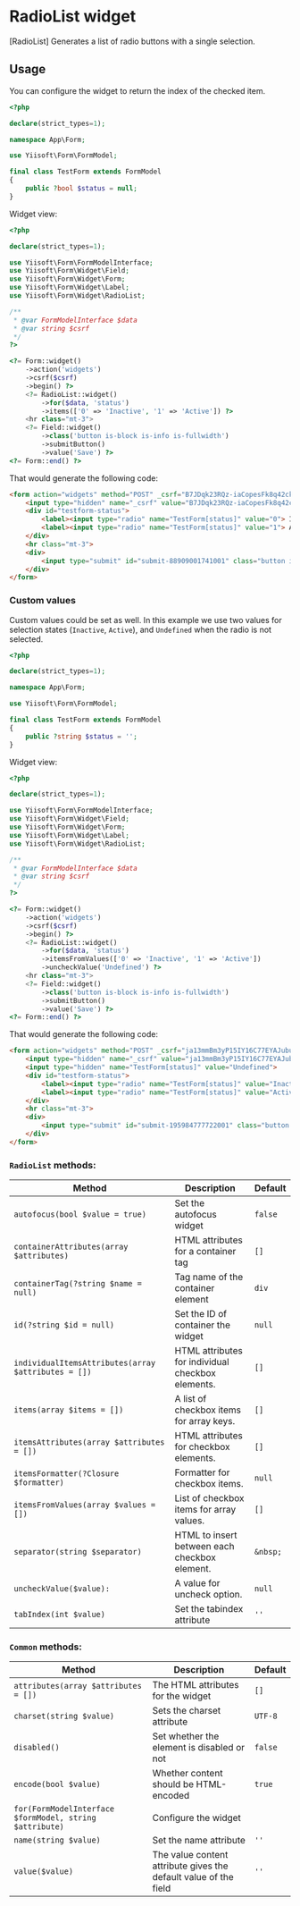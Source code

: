 # RadioList widget

[RadioList] Generates a list of radio buttons with a single selection.

## Usage

You can configure the widget to return the index of the checked item.

```php
<?php

declare(strict_types=1);

namespace App\Form;

use Yiisoft\Form\FormModel;

final class TestForm extends FormModel
{
    public ?bool $status = null;
}
```

Widget view:

```php
<?php

declare(strict_types=1);

use Yiisoft\Form\FormModelInterface;
use Yiisoft\Form\Widget\Field;
use Yiisoft\Form\Widget\Form;
use Yiisoft\Form\Widget\Label;
use Yiisoft\Form\Widget\RadioList;

/**
 * @var FormModelInterface $data
 * @var string $csrf
 */
?>

<?= Form::widget()
    ->action('widgets')
    ->csrf($csrf)
    ->begin() ?>
    <?= RadioList::widget()
        ->for($data, 'status')
        ->items(['0' => 'Inactive', '1' => 'Active']) ?>
    <hr class="mt-3">
    <?= Field::widget()
        ->class('button is-block is-info is-fullwidth')
        ->submitButton()
        ->value('Save') ?>
<?= Form::end() ?>
```

That would generate the following code:

```HTML
<form action="widgets" method="POST" _csrf="B7JDqk23RQz-iaCopesFk8q42ckOCtOrtpgPJKYb8Y5fxjHCe9o_SLfC_5vKtDD5qPmagjhD4eP9ymJ310SQvg==">
    <input type="hidden" name="_csrf" value="B7JDqk23RQz-iaCopesFk8q42ckOCtOrtpgPJKYb8Y5fxjHCe9o_SLfC_5vKtDD5qPmagjhD4eP9ymJ310SQvg==">
    <div id="testform-status">
        <label><input type="radio" name="TestForm[status]" value="0"> Inactive</label>
        <label><input type="radio" name="TestForm[status]" value="1"> Active</label>
    </div>
    <hr class="mt-3">
    <div>
        <input type="submit" id="submit-88909001741001" class="button is-block is-info is-fullwidth" name="submit-88909001741001" value="Save">
    </div>
</form>
```

### Custom values 

Custom values could be set as well. In this example we use two values for selection states (`Inactive`, `Active`), and `Undefined` when the radio is not selected.

```php
<?php

declare(strict_types=1);

namespace App\Form;

use Yiisoft\Form\FormModel;

final class TestForm extends FormModel
{
    public ?string $status = '';
}
```

Widget view:

```php
<?php

declare(strict_types=1);

use Yiisoft\Form\FormModelInterface;
use Yiisoft\Form\Widget\Field;
use Yiisoft\Form\Widget\Form;
use Yiisoft\Form\Widget\Label;
use Yiisoft\Form\Widget\RadioList;

/**
 * @var FormModelInterface $data
 * @var string $csrf
 */
?>

<?= Form::widget()
    ->action('widgets')
    ->csrf($csrf)
    ->begin() ?>
    <?= RadioList::widget()
        ->for($data, 'status')
        ->itemsFromValues(['0' => 'Inactive', '1' => 'Active'])
        ->uncheckValue('Undefined') ?>
    <hr class="mt-3">
    <?= Field::widget()
        ->class('button is-block is-info is-fullwidth')
        ->submitButton()
        ->value('Save') ?>
<?= Form::end() ?>
```

That would generate the following code:

```HTML
<form action="widgets" method="POST" _csrf="ja13mmBm3yP15IY16C77EYAJubug3MXnmMv_QcKYl2DV2QXyVgulZ7yv2QaHcc574kj68JaV96_TmZISs8f2UA==">
    <input type="hidden" name="_csrf" value="ja13mmBm3yP15IY16C77EYAJubug3MXnmMv_QcKYl2DV2QXyVgulZ7yv2QaHcc574kj68JaV96_TmZISs8f2UA==">
    <input type="hidden" name="TestForm[status]" value="Undefined">
    <div id="testform-status">
        <label><input type="radio" name="TestForm[status]" value="Inactive"> Inactive</label>
        <label><input type="radio" name="TestForm[status]" value="Active"> Active</label>
    </div>
    <hr class="mt-3">
    <div>
        <input type="submit" id="submit-195984777722001" class="button is-block is-info is-fullwidth" name="submit-195984777722001" value="Save">
    </div>
</form>
```

### `RadioList` methods: 

Method | Description | Default
-------|-------------|---------
`autofocus(bool $value = true)` | Set the autofocus widget | `false`
`containerAttributes(array $attributes)` | HTML attributes for a container tag | `[]`
`containerTag(?string $name = null)` | Tag name of the container element | `div`
`id(?string $id = null)` | Set the ID of container the widget | `null`
`individualItemsAttributes(array $attributes = [])` | HTML attributes for individual checkbox elements. | `[]`
`items(array $items = [])` | A list of checkbox items for array keys. | `[]`
`itemsAttributes(array $attributes = [])` | HTML attributes for checkbox elements. | `[]`
`itemsFormatter(?Closure $formatter)` | Formatter for checkbox items. | `null`
`itemsFromValues(array $values = [])` | List of checkbox items for array values. | `[]`
`separator(string $separator)` | HTML to insert between each checkbox element. | `&nbsp;`
`uncheckValue($value):` | A value for uncheck option. | `null`
`tabIndex(int $value)` | Set the tabindex attribute | `''`

### `Common` methods:

Method | Description | Default
-------|-------------|---------
`attributes(array $attributes = [])` | The HTML attributes for the widget | `[]`
`charset(string $value)` | Sets the charset attribute | `UTF-8`
`disabled()` | Set whether the element is disabled or not | `false`
`encode(bool $value)` | Whether content should be HTML-encoded | `true`
`for(FormModelInterface $formModel, string $attribute)` | Configure the widget |
`name(string $value)` | Set the name attribute | `''`
`value($value)` | The value content attribute gives the default value of the field | `''`
